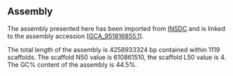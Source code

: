 **Assembly**
--------

The assembly presented here has been imported from [INSDC](http://www.insdc.org) and is linked to the assembly accession [[GCA\_951816855.1](http://www.ebi.ac.uk/ena/data/view/GCA_951816855.1)].

The total length of the assembly is 4258933324 bp contained within 1119 scaffolds.
The scaffold N50 value is 610861510, the scaffold L50 value is 4.
The GC% content of the assembly is 44.5%.
